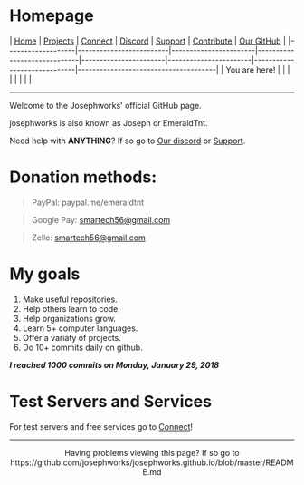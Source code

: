 # Homepage
| [Home](README.md) | [Projects](PROJECTS.md) | [Connect](CONNECT.md) | [Discord](DISCORD.md) | [Support](SUPPORT.md) | [Contribute](CONTRIBUTE.md) | [Our GitHub](http://github.com/josephworks) |
|-------------------|-------------------------|-----------------------|-----------------------------|-----------------------|-----------------------|-----------------------------|--------------------------------------|
| You are here!     |                         |                       |                             |                       |                       |                             |                                      |

------

Welcome to the Josephworks' official GitHub page.

josephworks is also known as Joseph or EmeraldTnt.

Need help with **ANYTHING**? 
If so go to [Our discord](DISCORD.md) or [Support](SUPPORT.md).

# Donation methods:

> PayPal: paypal.me/emeraldtnt

> Google Pay: smartech56@gmail.com

> Zelle: smartech56@gmail.com

# My goals

1. Make useful repositories.
2. Help others learn to code.
3. Help organizations grow.
4. Learn 5+ computer languages.
5. Offer a variaty of projects.
6. Do 10+ commits daily on github.

***I reached 1000 commits on Monday, January 29, 2018***

# Test Servers and Services

For test servers and free services go to [Connect](CONNECT.md)!

------
<p align="center">Having problems viewing this page? If so go to https://github.com/josephworks/josephworks.github.io/blob/master/README.md </p>
